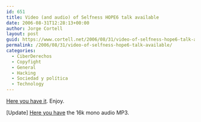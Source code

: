 ```yaml
---
id: 651
title: Video (and audio) of Selfness HOPE6 talk available
date: 2006-08-31T12:28:13+00:00
author: Jorge Cortell
layout: post
guid: https://www.cortell.net/2006/08/31/video-of-selfness-hope6-talk-available/
permalink: /2006/08/31/video-of-selfness-hope6-talk-available/
categories:
  - CiberDerechos
  - Copyfight
  - General
  - Hacking
  - Sociedad y polí­tica
  - Technology
---
```

<a title="Video of Selfness HOPE6 talk" target="_blank" href="https://www.archive.org/details/Hope6_Selfness">Here you have it</a>. Enjoy.

[Update] <a target="_blank" title="Audio" href="https://www.hopenumbersix.net/mp3/16/selfness_copyfight.mp3">Here you have</a> the 16k mono audio MP3.